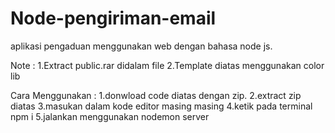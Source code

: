 # Node-pengiriman-email
aplikasi pengaduan menggunakan web dengan bahasa node js. 

Note : 1.Extract public.rar didalam file
       2.Template diatas menggunakan color lib  

Cara Menggunakan : 
1.donwload code diatas dengan zip.
2.extract zip diatas
3.masukan dalam kode editor masing masing
4.ketik pada terminal npm i 
5.jalankan menggunakan nodemon server
